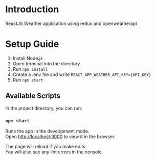 # Introduction
ReactJS Weather application using redux and openweatherapi

# Setup Guide
1. Install Node.js
2. Open terminal into the directory
3. Run `npm install`
4. Create a .env file and write `REACT_APP_WEATHER_API_KEY={API_KEY}`
5. Run `npm start`

## Available Scripts

In the project directory, you can run:

### `npm start`

Runs the app in the development mode.\
Open [http://localhost:3000](http://localhost:3000) to view it in the browser.

The page will reload if you make edits.\
You will also see any lint errors in the console.
